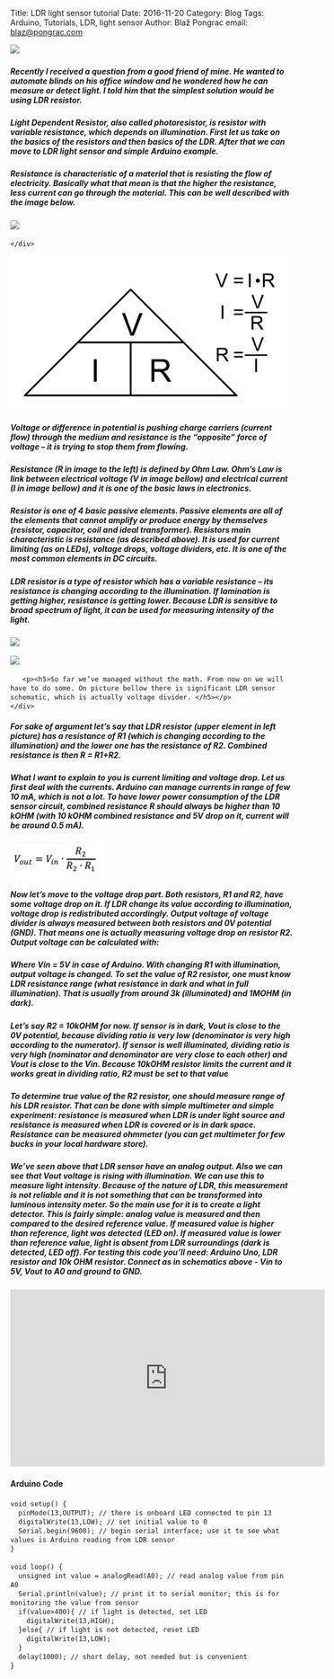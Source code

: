 Title: LDR light sensor tutorial
Date: 2016-11-20
Category: Blog
Tags: Arduino, Tutorials, LDR, light sensor
Author: Blaž Pongrac
email: blaz@pongrac.com


<div class="container-fluid">
<div class="row">
    <div class="col-sm-4">
    <p><img class="img-responsive" src="/images/ldr-tutorial/image_1.jpg"></p>
    </div>
    <div class="col-sm-8">
        <p><h5>Recently I received a question from a good friend of mine. He wanted to automate blinds on his office window and he wondered how he can measure or detect light. I told him that the simplest solution would be using LDR resistor.</h5></p>
        <p><h5>Light Dependent Resistor, also called photoresistor, is resistor with variable resistance, which depends on illumination. First let us take on the basics of the resistors and then basics of the LDR. After that we can move to LDR light sensor and simple Arduino example.</h5></p>
    </div>
</div>



<div class="row">
    <div class="col-sm-8">
        <p><h5>Resistance is characteristic of a material that is resisting the flow of electricity. Basically what that mean is that the higher the resistance, less current can go through the material. This can be well described with the image below.</h5></p>  
    </div>
    <div class="col-sm-4">
        <p><img class="img-responsive" src="/images/ldr-tutorial/image_2.jpg"></p>
    
    </div>
</div>



<div class="row">
    <div class="col-sm-4">
        <p><img class="img-responsive" src="images/ldr-tutorial/image_3.jpg"</p>
    </div>
    <div class="col-sm-8">
        <p><h5>Voltage or difference in potential is pushing charge carriers (current flow) through the medium and resistance is the “opposite” force of voltage – it is trying to stop them from flowing.</h5></p>
        <p><h5>Resistance (R in image to the left) is defined by Ohm Law. Ohm’s Law is link between electrical voltage (V in image bellow) and electrical current (I in image bellow) and it is one of the basic laws in electronics.</h5></p>
    </div>
</div>



<div class="row">
    <div class="col-sm-12">
      <p><h5>Resistor is one of 4 basic passive elements. Passive elements are all of the elements that cannot amplify or produce energy by themselves (resistor, capacitor, coil and ideal transformer). Resistors main characteristic is resistance (as described above). It is used for current limiting (as on LEDs), voltage drops, voltage dividers, etc. It is one of the most common elements in DC circuits.</h5></p>
    </div>
</div>


<div class="row">
    <div class="col-sm-8">
    <p><h5>LDR resistor is a type of resistor which has a variable resistance – its resistance is changing according to the illumination. If lamination is getting higher, resistance is getting lower. Because LDR is sensitive to broad spectrum of light, it can be used for measuring intensity of the light.</h5> </p>
    </div>
    <div class="col-sm-4">
        <p><img src="/images/ldr-tutorial/image_4.jpg"</p>
    </div>
</div>


<div class="row">
    <div class="col-sm-4">
        <p><img class="img-responsive" src="/images/ldr-tutorial/image_5.jpg"</p>
    </div>
    <div class="col-sm-8">
       
       <p><h5>So far we’ve managed without the math. From now on we will have to do some. On picture bellow there is significant LDR sensor schematic, which is actually voltage divider. </h5></p>
    </div>
</div>

<div class="row">
    <div class="col-sm-12">
        <p><h5>For sake of argument let’s say that LDR resistor (upper element in left picture) has a resistance of R1 (which is changing according to the illumination) and the lower one has the resistance of R2. Combined resistance is then R = R1+R2.</h5></p>
        <p><h5>What I want to explain to you is current limiting and voltage drop. Let us first deal with the currents. Arduino can manage currents in range of few 10 mA, which is not a lot. To have lower power consumption of the LDR sensor circuit, combined resistance R should always be higher than 10 kOHM (with 10 kOHM combined resistance and 5V drop on it, current will be around 0.5 mA).</h5></p>
    </div>
</div>

<div class="row">
    <div class="col-sm-4">
        <p><img class="img-responsive" src="images/ldr-tutorial/formula.png"</p>
    </div>
    <div class="col-sm-8">
       <p><h5>Now let’s move to the voltage drop part. Both resistors, R1 and R2, have some voltage drop on it. If LDR change its value according to illumination, voltage drop is redistributed accordingly. Output voltage of voltage divider is always measured between both resistors and 0V potential (GND). That means one is actually measuring voltage drop on resistor R2. Output voltage can be calculated with: </h5></p>
    </div>
</div>

<div class="row">
    <div class="col-sm-12">
        <p><h5>Where Vin = 5V in case of Arduino. With changing R1 with illumination, output voltage is changed. To set the value of R2 resistor, one must know LDR resistance range (what resistance in dark and what in full illumination). That is usually from around 3k (illuminated) and 1MOHM (in dark). </h5></p>
        <p><h5>Let’s say R2 = 10kOHM for now. If sensor is in dark, Vout is close to the 0V potential, because dividing ratio is very low (denominator is very high according to the numerator). If sensor is well illuminated, dividing ratio is very high (nominator and denominator are very close to each other) and Vout is close to the Vin. Because 10kOHM resistor limits the current and it works great in dividing ratio, R2 must be set to that value</h5></p>
        <p><h5>To determine true value of the R2 resistor, one should measure range of his LDR resistor. That can be done with simple multimeter and simple experiment: resistance is measured when LDR is under light source and resistance is measured when LDR is covered or is in dark space. Resistance can be measured ohmmeter (you can get multimeter for few bucks in your local hardware store).</h5></p>
    </div>
</div>

<div class="row">
    <div class="col-sm-12" "small">
        <p><h5>We’ve seen above that LDR sensor have an analog output. Also we can see that Vout voltage is rising with illumination. We can use this to measure light intensity. Because of the nature of LDR, this measurement is not reliable and it is not something that can be transformed into luminous intensity meter. So the main use for it is to create a light detector. This is fairly simple: analog value is measured and then compared to the desired reference value. If measured value is higher than reference, light was detected (LED on). If measured value is lower than reference value, light is absent from LDR surroundings (dark is detected, LED off). For testing this code you’ll need: Arduino Uno, LDR resistor and 10k OHM resistor. Connect as in schematics above - Vin to 5V, Vout to A0 and ground to GND.</h5> </p>
    </div>
</div>

<center><iframe width="560" height="315" src="https://www.youtube.com/embed/zfpYheCEqbc" frameborder="0" allowfullscreen></iframe></center>

<h4>Arduino Code</h4>

```
void setup() {
  pinMode(13,OUTPUT); // there is onboard LED connected to pin 13
  digitalWrite(13,LOW); // set initial value to 0
  Serial.begin(9600); // begin serial interface; use it to see what values is Arduino reading from LDR sensor
}

void loop() {
  unsigned int value = analogRead(A0); // read analog value from pin A0
  Serial.println(value); // print it to serial monitor; this is for monitoring the value from sensor
  if(value>400){ // if light is detected, set LED
    digitalWrite(13,HIGH);
  }else{ // if light is not detected, reset LED
    digitalWrite(13,LOW);
  }
  delay(1000); // short delay, not needed but is convenient
}
```
</div>
